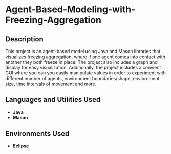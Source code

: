 # <h1>Agent-Based-Modeling-with-Freezing-Aggregation</h1>

<h2>Description</h2>
This project is an agent-based model using Java and Mason libraries that visualizes freezing aggregation, where if one agent comes into contact with another they both freeze in place. The project also includes a graph and display for easy visualization. Additionally, the project includes a convient GUI where you can you easily manipulate values in order to experiment with different number of agents, environment boundaries/shape, enviornment size, time intervals of movement and more.
<br />


<h2>Languages and Utilities Used</h2>

- <b>Java</b> 
- <b>Mason</b>

<h2>Environments Used </h2>

- <b>Eclipse</b>

<!--
 ```diff
- text in red
+ text in green
! text in orange
# text in gray
@@ text in purple (and bold)@@
```
--!>
